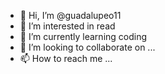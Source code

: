 - 👋 Hi, I’m @guadalupeo11
- 👀 I’m interested in read
- 🌱 I’m currently learning coding
- 💞️ I’m looking to collaborate on ...
- 📫 How to reach me ...

<!---
guadalupeo11/guadalupeo11 is a ✨ special ✨ repository because its `README.md` (this file) appears on your GitHub profile.
You can click the Preview link to take a look at your changes.
--->

